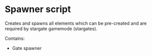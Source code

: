 # Spawner script

Creates and spawns all elements which can be pre-created and are required by stargate gamemode (stargates).

Contains:
- Gate spawner